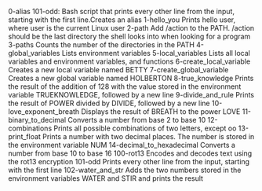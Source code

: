 0-alias
101-odd: Bash script that prints every other line from the input, starting with the first line.Creates an alias
1-hello_you 	Prints hello user, where user is the current Linux user
2-path 	Add /action to the PATH. /action should be the last directory the shell looks into when looking for a program
3-paths 	Counts the number of the directories in the PATH
4-global_variables 	Lists environment variables
5-local_variables 	Lists all local variables and environment variables, and functions
6-create_local_variable 	Creates a new local variable named BETTY
7-create_global_variable 	Creates a new global variable named HOLBERTON
8-true_knowledge 	Prints the result of the addition of 128 with the value stored in the environment variable TRUEKNOWLEDGE, followed by a new line
9-divide_and_rule 	Prints the result of POWER divided by DIVIDE, followed by a new line
10-love_exponent_breath 	Displays the result of BREATH to the power LOVE
11-binary_to_decimal 	Converts a number from base 2 to base 10
12-combinations 	Prints all possible combinations of two letters, except oo
13-print_float 	Prints a number with two decimal places. The number is stored in the environment variable NUM
14-decimal_to_hexadecimal 	Converts a number from base 10 to base 16
100-rot13 	Encodes and decodes text using the rot13 encryption
101-odd 	Prints every other line from the input, starting with the first line
102-water_and_str 	Adds the two numbers stored in the environment variables WATER and STIR and prints the result
